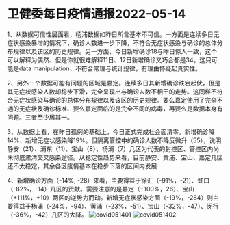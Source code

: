 # 卫健委每日疫情通报2022-05-14

1、从数据可信性层面看，杨浦数据如昨日所言基本不可信。一方面是连续多日无症状感染暴增的情况下，确诊人数进一步下降，不符合无症状感染与确诊的总体分布规律以及该区的历史规律。另一方面，今日新增确诊18与昨日惊人一致，这个可以解释为偶然、但是你就很难解释11日、12日新增确诊又巧合都是34。这只可能是data manipulation、不符合常理与统计规律，有理由怀疑起真实性。

2、另外一个数据可能有问题的区域是嘉定。连续多日其新增确诊跌宕起伏，但是其无症状感染人数却稳步下滑，完全呈现出与确诊人数不相干的走势。这同样不符合无症状感染与确诊的总体分布规律以及该区的历史规律。要么嘉定使用了完全不通的无症状及确诊标准、要么嘉定面临的是完全不同的病毒，再要么是数据本身有问题。三者至少居其一。

3、从数据上看，在昨日孤例的基础上，今日正式完成社会面清零。新增确诊降14%、新增无症状感染降19%。但隔离管控中的确诊人数不降反微升（55），说明静安（21）、浦东（11)、宝山（8）、杨浦（7）几区为代表的封控区、管控区内尚未彻底肃清交叉感染途径。从稳定性趋势来看，目前静安、黄浦、宝山、嘉定几区还不太稳定，其余各区疫情基本在稳步下落的区间内发展

4、新增确诊方面（-14%, -28）来看，主要得益于徐汇（-91%，-21）、虹口（-82%，-14）几区的贡献。需要注意的是嘉定（+100%，26）、宝山（+111%，+10）两区的逆势力而动。新增无症状感染方面（-19%，-284）则主要得益于杨浦（-24%，-94）、黄浦（-23%，-51）、宝山（-32%，-47）、闵行（-36%，-42）几区的大降。
<img decoding="async" src="https://i0.wp.com/s2.loli.net/2022/05/15/mjE3zGQl7JrqPd4.jpg?w=640&#038;ssl=1" alt="covid051401" data-recalc-dims="1" />
<img decoding="async" src="https://i0.wp.com/s2.loli.net/2022/05/15/SOmxvl67LtIMK8N.jpg?w=640&#038;ssl=1" alt="covid051402" data-recalc-dims="1" />

